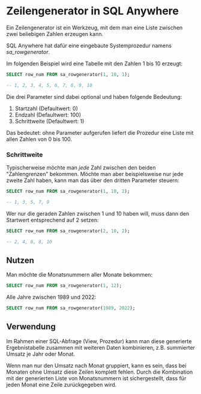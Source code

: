 # Zeilengenerator in SQL Anywhere

Ein Zeilengenerator ist ein Werkzeug, mit dem man eine Liste zwischen zwei beliebigen Zahlen erzeugen kann.

SQL Anywhere hat dafür eine eingebaute Systemprozedur namens *sa_rowgenerator*. 

Im folgenden Beispiel wird eine Tabelle mit den Zahlen 1 bis 10 erzeugt:

```sql
SELECT row_num FROM sa_rowgenerator(1, 10, 1);

-- 1, 2, 3, 4, 5, 6, 7, 8, 9, 10
```

Die drei Parameter sind dabei optional und haben folgende Bedeutung:

1. Startzahl (Defaultwert: 0)
2. Endzahl (Defaultwert: 100)
3. Schrittweite (Defaultwert: 1)

Das bedeutet: ohne Parameter aufgerufen liefert die Prozedur eine Liste mit allen Zahlen von 0 bis 100.

### Schrittweite

Typischerweise möchte man *jede* Zahl zwischen den beiden "Zahlengrenzen" bekommen. Möchte man aber beispielsweise nur jede zweite Zahl haben, kann man das über den dritten Parameter steuern:

```sql
SELECT row_num FROM sa_rowgenerator(1, 10, 2);

-- 1, 3, 5, 7, 9
```

Wer nur die geraden Zahlen zwischen 1 und 10 haben will, muss dann den Startwert entsprechend auf 2 setzen:

```sql
SELECT row_num FROM sa_rowgenerator(2, 10, 2);

-- 2, 4, 6, 8, 10
```


## Nutzen

Man möchte die Monatsnummern aller Monate bekommen:

```sql
SELECT row_num FROM sa_rowgenerator(1, 12);
```

Alle Jahre zwischen 1989 und 2022:

```sql
SELECT row_num FROM sa_rowgenerator(1989, 2022);
```


## Verwendung

Im Rahmen einer SQL-Abfrage (View, Prozedur) kann man diese generierte Ergebnistabelle zusammen mit weiteren Daten kombinieren, z.B. summierter Umsatz je Jahr oder Monat.

Wenn man nur den Umsatz nach Monat gruppiert, kann es sein, dass bei Monaten ohne Umsatz diese Zeilen komplett fehlen. Durch die Kombination mit der generierten Liste von Monatsnummern ist sichergestellt, dass für jeden Monat eine Zeile zurückgegeben wird.
